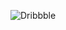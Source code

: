 ![Dribbble](https://user-images.githubusercontent.com/19171147/57222689-20264780-6fc9-11e9-990e-d052a662ce4a.png)

